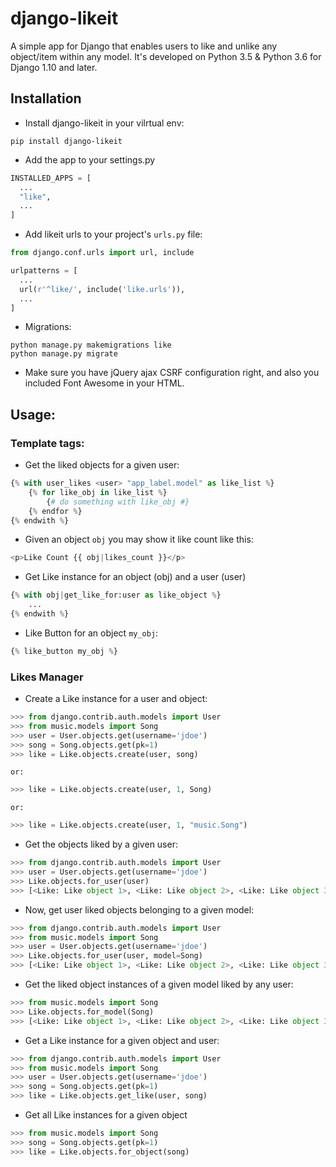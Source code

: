 # django-likeit
A simple app for Django that enables users to like and unlike any object/item within any model.
It's developed on Python 3.5 & Python 3.6 for Django 1.10 and later.

## Installation


* Install django-likeit in your vilrtual env:

```
pip install django-likeit
```

* Add the app to your settings.py

```python
INSTALLED_APPS = [
  ...
  "like",
  ...
]
```

* Add likeit urls to your project's `urls.py` file:

```python
from django.conf.urls import url, include

urlpatterns = [
  ...
  url(r'^like/', include('like.urls')),
  ...
]
```

* Migrations:

```
python manage.py makemigrations like
python manage.py migrate
```

* Make sure you have jQuery ajax CSRF configuration right, and also you included Font Awesome in your HTML.

## Usage:


### Template tags:

* Get the liked objects for a given user:

```python
{% with user_likes <user> "app_label.model" as like_list %}
    {% for like_obj in like_list %}
        {# do something with like_obj #}
    {% endfor %}
{% endwith %}
```


* Given an object `obj` you may show it like count like this:

```python
<p>Like Count {{ obj|likes_count }}</p>
```


* Get Like instance for an object (obj) and a user (user)

```python
{% with obj|get_like_for:user as like_object %}
    ...
{% endwith %}
```

* Like Button for an object `my_obj`:

```python
{% like_button my_obj %}
```


### Likes Manager

* Create a Like instance for a user and object:

```python
>>> from django.contrib.auth.models import User
>>> from music.models import Song
>>> user = User.objects.get(username='jdoe')
>>> song = Song.objects.get(pk=1)
>>> like = Like.objects.create(user, song)
```

    or:

```python
>>> like = Like.objects.create(user, 1, Song)
```

    or:

```python
>>> like = Like.objects.create(user, 1, "music.Song")
```

 * Get the objects liked by a given user:

```python
>>> from django.contrib.auth.models import User
>>> user = User.objects.get(username='jdoe')
>>> Like.objects.for_user(user)
>>> [<Like: Like object 1>, <Like: Like object 2>, <Like: Like object 3>]
```

* Now, get user liked objects belonging to a given model:

```python
>>> from django.contrib.auth.models import User
>>> from music.models import Song
>>> user = User.objects.get(username='jdoe')
>>> Like.objects.for_user(user, model=Song)
>>> [<Like: Like object 1>, <Like: Like object 2>, <Like: Like object 3>]
```

* Get the liked object instances of a given model liked by any user:

```python
>>> from music.models import Song
>>> Like.objects.for_model(Song)
>>> [<Like: Like object 1>, <Like: Like object 2>, <Like: Like object 3>]
```

* Get a Like instance for a given object and user:

```python
>>> from django.contrib.auth.models import User
>>> from music.models import Song
>>> user = User.objects.get(username='jdoe')
>>> song = Song.objects.get(pk=1)
>>> like = Like.objects.get_like(user, song)
```

* Get all Like instances for a given object

```python
>>> from music.models import Song
>>> song = Song.objects.get(pk=1)
>>> like = Like.objects.for_object(song)
```